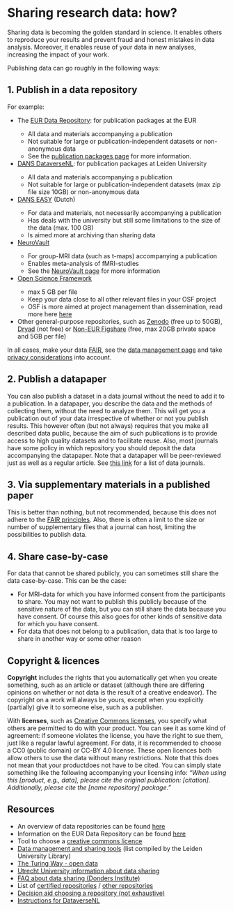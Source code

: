 # Sharing research data: how?

Sharing data is becoming the golden standard in science. It enables others to reproduce your results and prevent fraud and honest mistakes in data analysis. Moreover, it enables reuse of your data in new analyses, increasing the impact of your work.

Publishing data can go roughly in the following ways:

## 1. Publish in a data repository

For example:

<ul>
    <li>The <a href=https://datarepository.eur.nl/>EUR Data Repository</a>: for publication packages at the EUR</li>
    <ul>
        <li>All data and materials accompanying a publication</li>
        <li>Not suitable for large or publication-independent datasets or non-anonymous data</li>
        <li>See the <a href=pub-packages.html>publication packages page</a> for more information.</li>
    </ul>
<li><a href=https://dataverse.nl>DANS DataverseNL</a>: for publication packages at Leiden University</li>
<ul>
    <li>All data and materials accompanying a publication</li>
    <li>Not suitable for large or publication-independent datasets (max zip file size 10GB) or non-anonymous data</li>
</ul>
<li><a href=https://easy.dans.knaw.nl/ui/home>DANS EASY</a> (Dutch)</li>
<ul>
    <li>For data and materials, not necessarily accompanying a publication</li>
    <li>Has deals with the university but still some limitations to the size of the data (max. 100 GB)</li>
    <li>Is aimed more at archiving than sharing data</li>
</ul>
<li><a href=https://neurovault.org/>NeuroVault</a></li>
<ul>
    <li>For group-MRI data (such as t-maps) accompanying a publication</li>
    <li>Enables meta-analysis of fMRI-studies</li>
    <li>See the <a href=neurovault.md>NeuroVault page</a> for more information</li>
</ul>
<li><a href=https://osf.io/>Open Science Framework</a></li>
<ul>
    <li>max 5 GB per file</li>
    <li>Keep your data close to all other relevant files in your OSF project</li>
    <li>OSF is more aimed at project management than dissemination, read more here <a href=osf.md>here</a></li>
</ul>
<li>Other general-purpose repositories, such as <a href=https://zenodo.org/>Zenodo</a> (free up to 50GB), <a href=https://datadryad.org/>Dryad</a> (not free) or <a href=https://figshare.com/>Non-EUR Figshare</a> (free, max 20GB private space and 5GB per file)</li>
</ul>



In all cases, make your data [FAIR](https://www.go-fair.org/fair-principles/), see the [data management page](../data-management/FAIR.md) and take [privacy considerations](gdpr.md) into account.


## 2. Publish a datapaper

You can also publish a dataset in a data journal without the need to add it to a publication. In a datapaper, you describe the data and the methods of collecting them, without the need to analyze them. This will get you a publication out of your data irrespective of whether or not you publish results. This however often (but not always) requires that you make all described data public, because the aim of such publications is to provide access to high quality datasets and to facilitate reuse. Also, most journals have some policy in which repository you should deposit the data accompanying the datapaper. Note that a datapaper will be peer-reviewed just as well as a regular article. See [this link](https://pitt.libguides.com/findingdata/datajournals) for a list of data journals.


## 3. Via supplementary materials in a published paper

This is better than nothing, but not recommended, because this does not adhere to the [FAIR principles](https://www.go-fair.org/fair-principles/). Also, there is often a limit to the size or number of supplementary files that a journal can host, limiting the possibilities to publish data.

## 4. Share case-by-case

For data that cannot be shared publicly, you can sometimes still share the data case-by-case. This can be the case:



- For MRI-data for which you have informed consent from the participants to share. You may not want to publish this publicly because of the sensitive nature of the data, but you can still share the data because you have consent. Of course this also goes for other kinds of sensitive data for which you have consent.
- For data that does not belong to a publication, data that is too large to share in another way or some other reason

## Copyright & licences

**Copyright** includes the rights that you automatically get when you create something, such as an article or dataset (although there are differing opinions on whether or not data is the result of a creative endeavor). The copyright on a work will always be yours, except when you explicitly (partially) give it to someone else, such as a publisher.

With **licenses**, such as [Creative Commons licenses](https://creativecommons.org/licenses/?lang=en ), you specify what others are permitted to do with your product. You can see it as some kind of agreement: if someone violates the license, you have the right to sue them, just like a regular lawful agreement. For data, it is recommended to choose a CC0 (public domain) or CC-BY 4.0 license. These open licences both allow others to use the data without many restrictions. Note that this does not mean that your productdoes not have to be cited. You can simply state something like the following accompanying your licensing info: *“When using this [product, e.g., data], please cite the original publication: [citation]. Additionally, please cite the [name repository] package.”*

## Resources

- An overview of data repositories can be found [here](https://www.re3data.org/)
- Information on the EUR Data Repository can be found [here](https://www.eur.nl/en/library/research-support/research-data-management-rdm/tooling/eur-data-repository)
- Tool to choose a [creative commons licence](https://creativecommons.org/choose/?lang=nl)
- [Data management and sharing tools](https://digitalscholarship.nl/rds/faculty/faculty-of-social-and-behavioural-sciences/) (list compiled by the Leiden University Library)
- [The Turing Way - open data](https://the-turing-way.netlify.com/open_research/01/opendata.html)
- [Utrecht University information about data sharing](https://www.uu.nl/en/research/research-data-management/guides/publishing-and-sharing-data)
- [FAQ about data sharing (Donders Institute)](https://data.donders.ru.nl/doc/help/faq/publish-data.html?0#faq-dsc-prepare)
- List of [certified repositories](https://www.coretrustseal.org/why-certification/certified-repositories/) / [other repositories](http://v2.sherpa.ac.uk/opendoar/)
- [Decision aid choosing a repository (not exhaustive)](https://www.uu.nl/en/research/research-data-management/tools-services/tools-for-storing-and-managing-data/decision-aid-data-repositories)
- [Instructions for DataverseNL](https://www.organisatiegids.universiteitleiden.nl/binaries/content/assets/sociale-wetenschappen/psychologie/organisatiegids/instruction-for-archiving-publication-packages.pdf)
